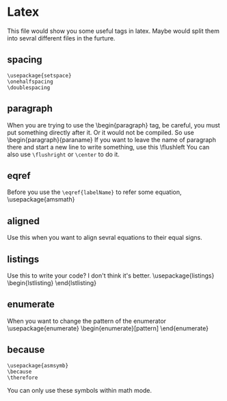 # Latex
This file would show you some useful tags in latex. Maybe would split them into sevral different files in the furture.

## spacing
	\usepackage{setspace}
	\onehalfspacing
	\doublespacing
  
## paragraph
When you are trying to use the \begin{paragraph} tag, be careful, you must put something directly after it.
Or it would not be compiled. So use
	\begin{paragraph}{paraname}
If you want to leave the name of paragraph there and start a new line to write something, use this
	\flushleft
You can also use `\flushright` or `\center` to do it.

## eqref
Before you use the `\eqref{labelName}` to refer some equation,
	\usepackage{amsmath}

## aligned
Use this when you want to align sevral equations to their equal signs.

## listings
Use this to write your code? I don't think it's better.
	\usepackage{listings}
	\begin{lstlisting}
	\end{lstlisting}

## enumerate
When you want to change the pattern of the enumerator
	\usepackage{enumerate}
	\begin{enumerate}[pattern]
	\end{enumerate}

## because
	\usepackage{asmsymb}
	\because
	\therefore
You can only use these symbols within math mode.


